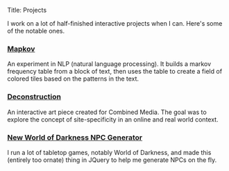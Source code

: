 Title: Projects

I work on a lot of half-finished interactive projects when I can. Here's some of the notable ones.

### [Mapkov](https://github.com/stokori/mapkov) ###
An experiment in NLP (natural language processing). It builds a markov frequency table from a block of text, then uses the table to create a field of colored tiles based on the patterns in the text.

### [Deconstruction](https://stokori.github.io/deconstruction/) ###
An interactive art piece created for Combined Media. The goal was to explore the concept of site-specificity in an online and real world context.

### [New World of Darkness NPC Generator](https://stokori.github.io/nwodnpcgen/) ###
I run a lot of tabletop games, notably World of Darkness, and made this (entirely too ornate) thing in JQuery to help me generate NPCs on the fly.
